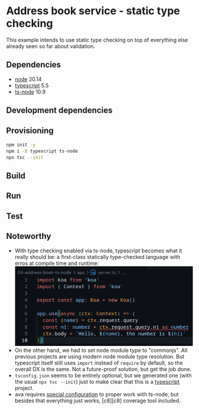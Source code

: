 # Address book service - static type checking

This example intends to use static type checking on top of everything else
already seen so far about validation.

## Dependencies

- [node][node] 20.14
- [typescript][typescript] 5.5
- [ts-node][ts-node] 10.9

## Development dependencies

## Provisioning

```bash
npm init -y
npm i -D typescript ts-node
npx tsc --init

```

## Build

## Run

## Test

## Noteworthy

- With type checking enabled via ts-node, typescript becomes what it really
  should be: a first-class statically type-checked language with erros at
  compile time and runtime:
  ![static type checking](docs/static-type-checking.png)
- On the other hand, we had to set node module type to "commonjs". All previous
  projects are using modern node module type resolution. But typescript itself
  still uses `import` instead of `require` by default, so the overall DX is the
  same. Not a future-proof solution, but get the job done.
- `tsconfig.json` seems to be entirely optional, but we generated one (with the
  usual `npx tsc --init`) just to make clear that this is a
  [typescript][typescript] project.
- ava requires [special configuration][ts-ava] to proper work with ts-node, but
  besides that everything just works, [c8][c8] coverage tool included.

[node]: https://nodejs.org
[typescript]: https://typescriptlang.org/
[ts-node]: https://typestrong.org/ts-node/
[ts-ava]: https://typestrong.org/ts-node/docs/recipes/ava
